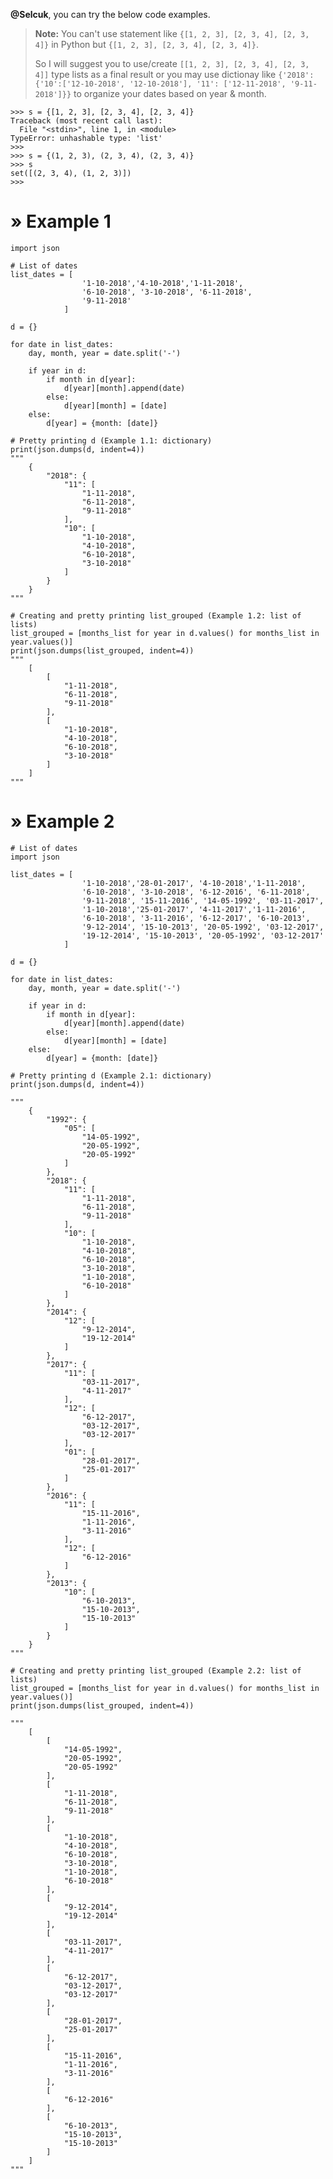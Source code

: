 **@Selcuk**, you can try the below code examples.

> **Note:** You can't use statement like `{[1, 2, 3], [2, 3, 4], [2, 3, 4]}` in Python but `{[1, 2, 3], [2, 3, 4], [2, 3, 4]}`.
>
> So I will suggest you to use/create `[[1, 2, 3], [2, 3, 4], [2, 3, 4]]` type lists as a final result or you may use dictionay like `{'2018': {'10':['12-10-2018', '12-10-2018'], '11': ['12-11-2018', '9-11-2018']}}` to organize your dates based on year & month.


	>>> s = {[1, 2, 3], [2, 3, 4], [2, 3, 4]}
	Traceback (most recent call last):
	  File "<stdin>", line 1, in <module>
	TypeError: unhashable type: 'list'
	>>>
	>>> s = {(1, 2, 3), (2, 3, 4), (2, 3, 4)}
	>>> s
	set([(2, 3, 4), (1, 2, 3)])
	>>>

# &raquo; Example 1

	import json

	# List of dates
	list_dates = [
					'1-10-2018','4-10-2018','1-11-2018',
	            	'6-10-2018', '3-10-2018', '6-11-2018', 
	            	'9-11-2018'
	       		]

	d = {}

	for date in list_dates:
		day, month, year = date.split('-')

		if year in d:
			if month in d[year]:
				d[year][month].append(date)
			else:
				d[year][month] = [date]
		else:
			d[year] = {month: [date]}

	# Pretty printing d (Example 1.1: dictionary)
	print(json.dumps(d, indent=4))
	"""
		{
		    "2018": {
		        "11": [
		            "1-11-2018",
		            "6-11-2018",
		            "9-11-2018"
		        ],
		        "10": [
		            "1-10-2018",
		            "4-10-2018",
		            "6-10-2018",
		            "3-10-2018"
		        ]
		    }
		}
	"""

	# Creating and pretty printing list_grouped (Example 1.2: list of lists)
	list_grouped = [months_list for year in d.values() for months_list in year.values()]
	print(json.dumps(list_grouped, indent=4))
	"""
		[
		    [
		        "1-11-2018",
		        "6-11-2018",
		        "9-11-2018"
		    ],
		    [
		        "1-10-2018",
		        "4-10-2018",
		        "6-10-2018",
		        "3-10-2018"
		    ]
		]
	"""

# &raquo; Example 2

	# List of dates
	import json

	list_dates = [
					'1-10-2018','28-01-2017', '4-10-2018','1-11-2018',
	            	'6-10-2018', '3-10-2018', '6-12-2016', '6-11-2018', 
	            	'9-11-2018', '15-11-2016', '14-05-1992', '03-11-2017',
	            	'1-10-2018','25-01-2017', '4-11-2017','1-11-2016',
	            	'6-10-2018', '3-11-2016', '6-12-2017', '6-10-2013', 
	            	'9-12-2014', '15-10-2013', '20-05-1992', '03-12-2017',
	            	'19-12-2014', '15-10-2013', '20-05-1992', '03-12-2017'
	       		]

	d = {}

	for date in list_dates:
		day, month, year = date.split('-')

		if year in d:
			if month in d[year]:
				d[year][month].append(date)
			else:
				d[year][month] = [date]
		else:
			d[year] = {month: [date]}

	# Pretty printing d (Example 2.1: dictionary)
	print(json.dumps(d, indent=4))

	"""
		{
		    "1992": {
		        "05": [
		            "14-05-1992",
		            "20-05-1992",
		            "20-05-1992"
		        ]
		    },
		    "2018": {
		        "11": [
		            "1-11-2018",
		            "6-11-2018",
		            "9-11-2018"
		        ],
		        "10": [
		            "1-10-2018",
		            "4-10-2018",
		            "6-10-2018",
		            "3-10-2018",
		            "1-10-2018",
		            "6-10-2018"
		        ]
		    },
		    "2014": {
		        "12": [
		            "9-12-2014",
		            "19-12-2014"
		        ]
		    },
		    "2017": {
		        "11": [
		            "03-11-2017",
		            "4-11-2017"
		        ],
		        "12": [
		            "6-12-2017",
		            "03-12-2017",
		            "03-12-2017"
		        ],
		        "01": [
		            "28-01-2017",
		            "25-01-2017"
		        ]
		    },
		    "2016": {
		        "11": [
		            "15-11-2016",
		            "1-11-2016",
		            "3-11-2016"
		        ],
		        "12": [
		            "6-12-2016"
		        ]
		    },
		    "2013": {
		        "10": [
		            "6-10-2013",
		            "15-10-2013",
		            "15-10-2013"
		        ]
		    }
		}
	"""

	# Creating and pretty printing list_grouped (Example 2.2: list of lists)
	list_grouped = [months_list for year in d.values() for months_list in year.values()]
	print(json.dumps(list_grouped, indent=4))

	"""
		[
		    [
		        "14-05-1992",
		        "20-05-1992",
		        "20-05-1992"
		    ],
		    [
		        "1-11-2018",
		        "6-11-2018",
		        "9-11-2018"
		    ],
		    [
		        "1-10-2018",
		        "4-10-2018",
		        "6-10-2018",
		        "3-10-2018",
		        "1-10-2018",
		        "6-10-2018"
		    ],
		    [
		        "9-12-2014",
		        "19-12-2014"
		    ],
		    [
		        "03-11-2017",
		        "4-11-2017"
		    ],
		    [
		        "6-12-2017",
		        "03-12-2017",
		        "03-12-2017"
		    ],
		    [
		        "28-01-2017",
		        "25-01-2017"
		    ],
		    [
		        "15-11-2016",
		        "1-11-2016",
		        "3-11-2016"
		    ],
		    [
		        "6-12-2016"
		    ],
		    [
		        "6-10-2013",
		        "15-10-2013",
		        "15-10-2013"
		    ]
		]
	"""

